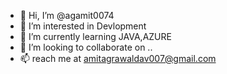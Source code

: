 - 👋 Hi, I’m @agamit0074
- 👀 I’m interested in Devlopment 
- 🌱 I’m currently learning JAVA,AZURE
- 💞️ I’m looking to collaborate on ..
- 📫  reach me at amitagrawaldav007@gmail.com 

<!---
agamit0074/agamit0074 is a ✨ special ✨ repository because its `README.md` (this file) appears on your GitHub profile.
You can click the Preview link to take a look at your changes.
--->
